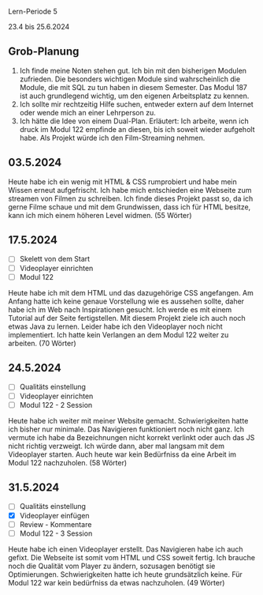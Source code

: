 Lern-Periode 5

23.4 bis 25.6.2024

## Grob-Planung

1. Ich finde meine Noten stehen gut. Ich bin mit den bisherigen Modulen zufrieden. Die besonders wichtigen Module sind wahrscheinlich die Module, die mit SQL zu tun haben in diesem Semester. Das Modul 187 ist auch grundlegend wichtig, um den eigenen Arbeitsplatz zu kennen.
2. Ich sollte mir rechtzeitig Hilfe suchen, entweder extern auf dem Internet oder wende mich an einer Lehrperson zu.
3. Ich hätte die Idee von einem Dual-Plan. Erläutert: Ich arbeite, wenn ich druck im Modul 122 empfinde an diesen, bis ich soweit wieder aufgeholt habe. Als Projekt würde ich den Film-Streaming nehmen.

## 03.5.2024

Heute habe ich ein wenig mit HTML & CSS rumprobiert und habe mein Wissen erneut aufgefrischt. Ich habe mich entschieden eine Webseite zum streamen von Filmen zu schreiben. Ich finde dieses Projekt passt so, da ich gerne Filme schaue und mit dem Grundwissen, dass ich für HTML besitze, kann ich mich einem höheren Level widmen. (55 Wörter)

## 17.5.2024

- [ ] Skelett von dem Start
- [ ] Videoplayer einrichten
- [ ] Modul 122

Heute habe ich mit dem HTML und das dazugehörige CSS angefangen. Am Anfang hatte ich keine genaue Vorstellung wie es aussehen sollte, daher habe ich im Web nach Inspirationen gesucht. Ich werde es mit einem Tutorial auf der Seite fertigstellen. Mit diesem Projekt ziele ich auch noch etwas Java zu lernen. Leider habe ich den Videoplayer noch nicht implementiert. Ich hatte kein Verlangen an dem Modul 122 weiter zu arbeiten. (70 Wörter)


## 24.5.2024

- [ ] Qualitäts einstellung
- [ ] Videoplayer einrichten
- [ ] Modul 122 - 2 Session

Heute habe ich weiter mit meiner Website gemacht. Schwierigkeiten hatte ich bisher nur minimale. Das Navigieren funktioniert noch nicht ganz. Ich vermute ich habe da Bezeichnungen nicht korrekt verlinkt oder auch das JS nicht richtig verzweigt. Ich würde dann, aber mal langsam mit dem Videoplayer starten. Auch heute war kein Bedürfniss da eine Arbeit im Modul 122 nachzuholen. (58 Wörter)


## 31.5.2024

- [ ] Qualitäts einstellung
- [x] Videoplayer einfügen
- [ ] Review - Kommentare 
- [ ] Modul 122 - 3 Session

Heute habe ich einen Videoplayer erstellt. Das Navigieren habe ich auch gefixt. Die Webseite ist somit vom HTML und CSS soweit fertig. Ich brauche noch die Qualität vom Player zu ändern, sozusagen benötigt sie Optimierungen. Schwierigkeiten hatte ich heute grundsätzlich keine. Für Modul 122 war kein bedürfniss da etwas nachzuholen. (49 Wörter)
